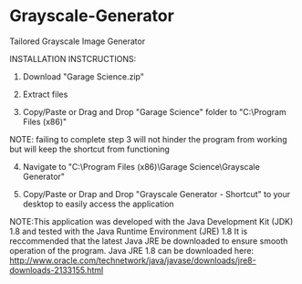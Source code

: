 # Grayscale-Generator
Tailored Grayscale Image Generator

INSTALLATION INSTCRUCTIONS:

1) Download "Garage Science.zip"

2) Extract files

3) Copy/Paste or Drag and Drop "Garage Science" folder to "C:\Program Files (x86)\"

NOTE: failing to complete step 3 will not hinder the program from working but will keep the shortcut from functioning

4) Navigate to "C:\Program Files (x86)\Garage Science\Grayscale Generator"

5) Copy/Paste or Drap and Drop "Grayscale Generator - Shortcut" to your desktop to easily access the application

NOTE:This application was developed with the Java Development Kit (JDK) 1.8 and tested with the Java Runtime Environment (JRE) 1.8
It is reccommended that the latest Java JRE be downloaded to ensure smooth operation of the program.
Java JRE 1.8 can be downloaded here: http://www.oracle.com/technetwork/java/javase/downloads/jre8-downloads-2133155.html
